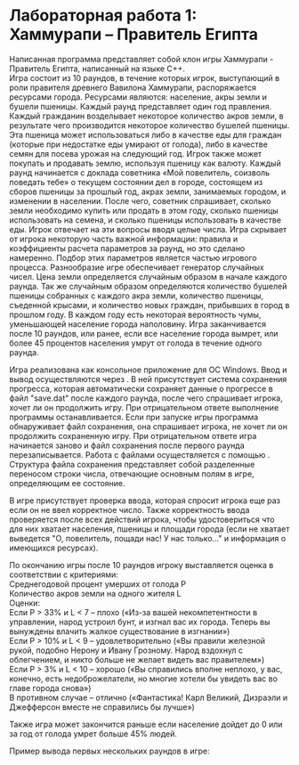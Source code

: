 # Лабораторная работа 1: Хаммурапи – Правитель Египта

Написанная программа представляет собой клон игры Хаммурапи - Правитель Египта, написанный на языке C++. <br />
Игра состоит из 10 раундов, в течение которых игрок, выступающий в роли правителя древнего Вавилона Хаммурапи, распоряжается ресурсами города. Ресурсами являются: население, акры земли и бушели пшеницы. Каждый раунд представляет один год правления. Каждый гражданин возделывает некоторое количество акров земли, в результате чего производится некоторое количество бушелей пшеницы. Эта пшеница может использоваться либо в качестве еды для граждан (которые при недостатке еды умирают от голода), либо в качестве семян для посева урожая на следующий год. Игрок также может покупать и продавать землю, используя пшеницу как валюту. Каждый раунд начинается с доклада советника «Мой повелитель, соизволь поведать тебе» о текущем состоянии дел в городе, состоящем из сборов пшеницы за прошлый год, акрах земли, занимаемых городом, и изменении в населении. После чего, советник спрашивает, сколько земли необходимо купить или продать в этом году, сколько пшеницы использовать на семена, и сколько пшеницы использовать в качестве еды. Игрок отвечает на эти вопросы вводя целые числа. Игра скрывает от игрока некоторую часть важной информации: правила и коэффициенты расчета параметров за раунд, но это сделано намеренно. Подбор этих параметров является частью игрового процесса. Разнообразие игре обеспечивает генератор случайных чисел. Цена земли определяется случайным образом в начале каждого раунда. Так же случайным образом определяются количество бушелей пшеницы собранных с каждого акра земли, количество пшеницы, съеденной крысами, и количество новых граждан, прибывших в город в прошлом году. В каждом году есть некоторая вероятность чумы, уменьшающей население города наполовину. Игра заканчивается после 10 раундов, или ранее, если все население города вымрет, или более 45 процентов населения умрут от голода в течение одного раунда.<br />

Игра реализована как консольное приложение для ОС Windows. Ввод и вывод осуществляются через <iostream>. В ней присутствует система сохранения прогресса, которая автоматически сохраняет данные о прогрессе в файл "save.dat" после каждого раунда, после чего спрашивает игрока, хочет ли он продолжить игру. При отрицательном ответе выполнение программы останавливается. Если при запуске игры программа обнаруживает файл сохранения, она спрашивает игрока, не хочет ли он продолжить сохраненную игру. При отрицательном ответе игра начинается заново и файл сохранения после первого раунда перезаписывается. Работа с файлами осуществляется с помощью <fstream>. Структура файла сохранения представляет собой разделенные переносом строки числа, отвечающие основным полям в игре, определяющим ее состояние.<br />

В игре присутствует проверка ввода, которая спросит игрока еще раз если он не ввел корректное число. Также корректность ввода проверяется после всех действий игрока, чтобы удостовериться что для них хватает населения, пшеницы и площади города (если не хватает выведется "О, повелитель, пощади нас! У нас только..." и информация о имеющихся ресурсах).<br />

По окончанию игры после 10 раундов игроку выставляется оценка в соответствии с критериями:<br />
  Среднегодовой процент умерших от голода P<br />
  Количество акров земли на одного жителя L<br />
Оценки:<br />
   Если P > 33% и L < 7 – плохо («Из-за вашей некомпетентности в управлении, народ устроил бунт, и изгнал вас их города. Теперь вы вынуждены влачить жалкое существование в изгнании»)<br />
  Если P > 10% и L < 9 – удовлетворительно («Вы правили железной рукой, подобно Нерону и Ивану Грозному. Народ вздохнул с
облегчением, и никто больше не желает видеть вас правителем»)<br />
  Если P > 3% и L < 10 – хорошо («Вы справились вполне неплохо, у вас, конечно, есть недоброжелатели, но многие хотели бы увидеть вас во главе города снова»)<br />
  В противном случае – отлично («Фантастика! Карл Великий, Дизраэли и Джефферсон вместе не справились бы лучше»)<br />

Также игра может закончится раньше если население дойдет до 0 или за год от голода умрет больше 45% людей.<br />

Пример вывода первых нескольких раундов в игре:

